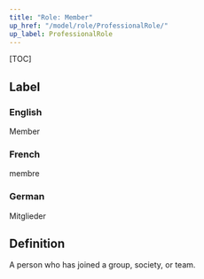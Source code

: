 ```yaml
---
title: "Role: Member"
up_href: "/model/role/ProfessionalRole/"
up_label: ProfessionalRole
---
```


[TOC]

## Label

### English
Member

### French
membre

### German
Mitglieder

## Definition
A person who has joined a group, society, or team.
